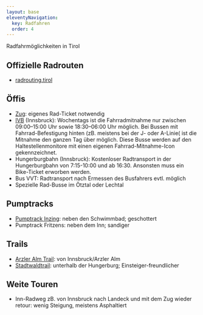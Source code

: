 ```yaml
---
layout: base
eleventyNavigation:
  key: Radfahren
  order: 4
---
```



Radfahrmöglichkeiten in Tirol

## Offizielle Radrouten

- [radrouting.tirol](https://radrouting.tirol/)

## Öffis

- [Zug](https://www.oebb.at/de/regionale-angebote/tirol/rad-und-zug): eigenes Rad-Ticket notwendig
- [IVB](https://www.ivb.at/fahrgast/mobilitaet/news/raeder-willkommen/) (Innsbruck): Wochentags ist die Fahrradmitnahme nur zwischen 09:00–15:00 Uhr sowie 18:30–06:00 Uhr möglich. Bei Bussen mit Fahrrad-Befestigung hinten (zB. meistens bei der J- oder A-Linie( ist die Mitnahme den ganzen Tag über möglich. Diese Busse werden auf den Haltestellenmonitore mit einen eigenen Fahrrad-Mitnahme-Icon gekennzeichnet.
- Hungerburgbahn (Innsbruck): Kostenloser Radtransport in der Hungerburgbahn von 7:15-10:00 und ab 16:30. Ansonsten muss ein Bike-Ticket erworben werden.
- Bus VVT: Radtransport nach Ermessen des Busfahrers evtl. möglich
- Spezielle Rad-Busse im Ötztal oder Lechtal

## Pumptracks

- [Pumptrack Inzing](https://www.lines-mag.at/sacklpark-inzing/): neben den Schwimmbad; geschottert
- Pumptrack Fritzens: neben dem Inn; sandiger

## Trails

- [Arzler Alm Trail](https://www.tirol.at/reisefuehrer/sport/radfahren/biketouren/a-arzler-alm-trail): von Innsbruck/Arzler Alm
- [Stadtwaldtrail](https://www.ibkinfo.at/stadtwaldtrail-mai): unterhalb der Hungerburg; Einsteiger-freundlicher

## Weite Touren

- Inn-Radweg zB. von Innsbruck nach Landeck und mit dem Zug wieder retour: wenig Steigung, meistens Asphaltiert
